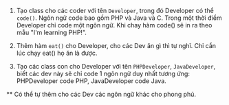 1. Tạo class cho các coder với tên `Developer`, trong đó Developer có thể `code()`. Ngôn ngữ code bao gồm PHP và Java và C. Trong một thời điểm Developer chỉ code một ngôn ngữ. Khi chay hàm code() sẽ in ra theo mẫu "I'm learning PHP!".

2. Thêm hàm `eat()` cho Developer, cho các Dev ăn gì thì tự nghĩ. Chỉ cần lúc chạy eat() họ ăn là được.

3. Tạo các class con cho Developer với tên `PHPDeveloper`, `JavaDeveloper`, biết các dev này sẽ chỉ code 1 ngôn ngữ duy nhất tương ứng: PHPDeveloper code PHP, JavaDeveloper code Java.

** Có thể tự thêm cho các Dev các ngôn ngữ khác cho phong phú.
